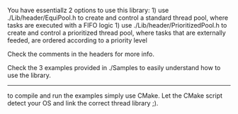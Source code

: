 You have essentiallz 2 options to use this library:
	1) use ./Lib/header/EquiPool.h to create and control a standard thread pool, where tasks are executed with a FIFO logic
	1) use ./Lib/header/PrioritizedPool.h to create and control a prioritized thread pool, where tasks that are externally feeded, are ordered according to a priority level

Check the comments in the headers for more info.

Check the 3 examples provided in ./Samples to easily understand how to use the library.

----------------------------------------------------------------------------------

to compile and run the examples simply use CMake. Let the CMake script detect your OS and link the correct thread library ;).

